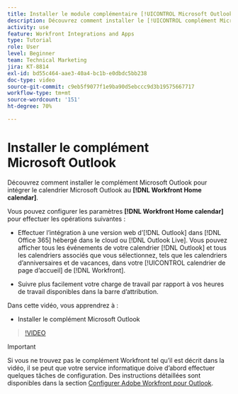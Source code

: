 ```yaml
---
title: Installer le module complémentaire [!UICONTROL Microsoft Outlook]
description: Découvrez comment installer le [!UICONTROL complément Microsoft Outlook] pour intégrer le calendrier Microsoft Outlook au calendrier d'accueil de Workfront.
activity: use
feature: Workfront Integrations and Apps
type: Tutorial
role: User
level: Beginner
team: Technical Marketing
jira: KT-8814
exl-id: bd55c464-aae3-40a4-bc1b-e0dbdc5bb238
doc-type: video
source-git-commit: c9eb5f9077f1e9ba90d5ebccc9d3b19575667717
workflow-type: tm+mt
source-wordcount: '151'
ht-degree: 70%

---
```


# Installer le complément Microsoft Outlook

Découvrez comment installer le complément Microsoft Outlook  pour intégrer le calendrier Microsoft Outlook **&#x200B;**&#x200B;au **[!DNL Workfront Home calendar]**.

Vous pouvez configurer les paramètres **[!DNL Workfront Home calendar]** pour effectuer les opérations suivantes :

* Effectuer l’intégration à une version web d’[!DNL Outlook] dans [!DNL Office 365] hébergé dans le cloud ou [!DNL Outlook Live]. Vous pouvez afficher tous les événements de votre calendrier [!DNL Outlook] et tous les calendriers associés que vous sélectionnez, tels que les calendriers d’anniversaires et de vacances, dans votre [!UICONTROL calendrier de page d’accueil] de [!DNL Workfront].

* Suivre plus facilement votre charge de travail par rapport à vos heures de travail disponibles dans la barre d’attribution.


Dans cette vidéo, vous apprendrez à :

* Installer le complément Microsoft Outlook

>[!VIDEO](https://video.tv.adobe.com/v/335115/?quality=12&learn=on&enablevpops)

>[!IMPORTANT]
>
>Si vous ne trouvez pas le complément Workfront tel qu’il est décrit dans la vidéo, il se peut que votre service informatique doive d’abord effectuer quelques tâches de configuration. Des instructions détaillées sont disponibles dans la section [Configurer Adobe Workfront pour Outlook](https://experienceleague.adobe.com/docs/workfront/using/adobe-workfront-integrations/workfront-for-outlook/set-up-workfront-for-outlook.html?lang=fr).

